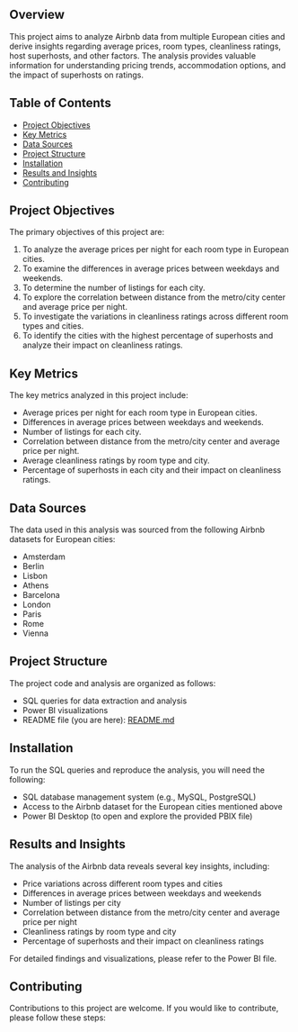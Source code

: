 ## Overview
This project aims to analyze Airbnb data from multiple European cities and derive insights regarding average prices, room types, cleanliness ratings, host superhosts, and other factors. The analysis provides valuable information for understanding pricing trends, accommodation options, and the impact of superhosts on ratings.

## Table of Contents
- [Project Objectives](#project-objectives)
- [Key Metrics](#key-metrics)
- [Data Sources](#data-sources)
- [Project Structure](#project-structure)
- [Installation](#installation)
- [Results and Insights](#results-and-insights)
- [Contributing](#contributing)
  

## Project Objectives
The primary objectives of this project are:
1. To analyze the average prices per night for each room type in European cities.
2. To examine the differences in average prices between weekdays and weekends.
3. To determine the number of listings for each city.
4. To explore the correlation between distance from the metro/city center and average price per night.
5. To investigate the variations in cleanliness ratings across different room types and cities.
6. To identify the cities with the highest percentage of superhosts and analyze their impact on cleanliness ratings.

## Key Metrics
The key metrics analyzed in this project include:
- Average prices per night for each room type in European cities.
- Differences in average prices between weekdays and weekends.
- Number of listings for each city.
- Correlation between distance from the metro/city center and average price per night.
- Average cleanliness ratings by room type and city.
- Percentage of superhosts in each city and their impact on cleanliness ratings.

## Data Sources
The data used in this analysis was sourced from the following Airbnb datasets for European cities:
- Amsterdam
- Berlin
- Lisbon
- Athens
- Barcelona
- London
- Paris
- Rome
- Vienna

## Project Structure
The project code and analysis are organized as follows:
- SQL queries for data extraction and analysis
- Power BI visualizations
- README file (you are here): [README.md](README.md)

## Installation
To run the SQL queries and reproduce the analysis, you will need the following:
- SQL database management system (e.g., MySQL, PostgreSQL)
- Access to the Airbnb dataset for the European cities mentioned above
- Power BI Desktop (to open and explore the provided PBIX file)

## Results and Insights
The analysis of the Airbnb data reveals several key insights, including:
- Price variations across different room types and cities
- Differences in average prices between weekdays and weekends
- Number of listings per city
- Correlation between distance from the metro/city center and average price per night
- Cleanliness ratings by room type and city
- Percentage of superhosts and their impact on cleanliness ratings

For detailed findings and visualizations, please refer to the Power BI file.

## Contributing
Contributions to this project are welcome. If you would like to contribute, please follow these steps:


